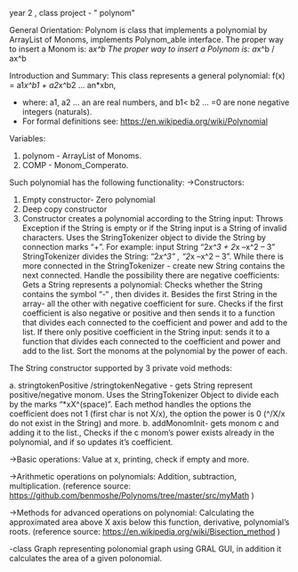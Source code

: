 year 2 , class project - " polynom"

General Orientation:
Polynom is class that implements a polynomial by ArrayList of Monoms, implements Polynom_able interface.
The proper way to insert a Monom is: a*x^b
The proper way to insert a Polynom is: a*x^b / ax^b


Introduction and Summary:
This class represents a general polynomial:
f(x) = a1*x^b1 + a2*x^b2 ... an*xbn,
 * where: a1, a2 ... an are real numbers, and b1< b2 ... <bn >=0 are none negative integers (naturals).
 * For formal definitions see: https://en.wikipedia.org/wiki/Polynomial

Variables:
1.	polynom - ArrayList of Monoms.
2.	COMP - Monom_Comperato.

Such polynomial has the following functionality:
→Constructors:
1.	Empty constructor- Zero polynomial
2.	Deep copy constructor
3.	Constructor creates a polynomial according to the String input:
Throws Exception if the String is empty or if the String input is a String of invalid characters.
Uses the StringTokenizer object to divide the String by connection marks “+”. 
For example: input String “2*x^3 + 2*x –x^2 – 3”
StringTokenizer divides the String: “2*x^3” , “2*x –x^2 – 3”.
While there is more connected in the StringTokenizer - create new String contains the next connected.
Handle the possibility there are negative coefficients:
Gets a String represents a polynomial:
Checks whether the String contains the symbol “-“ , then divides it. Besides the first String in the array- all the other with negative coefficient for sure. 
Checks if the first coefficient is also negative or positive and then sends it to a function that divides each connected to the coefficient and power and add to the list.
If there only positive coefficient in the String input: sends it to a function that divides each connected to the coefficient and power and add to the list.
Sort the monoms at the polynomial by the power of each.

The String constructor supported by 3 private void methods: 

a.	stringtokenPositive /stringtokenNegative - 	gets String represent positive/negative monom. Uses the StringTokenizer Object to divide each by the marks “*xX^(space)”. Each method handles the options the coefficient does not 1 (first char is not X/x), the option the power is 0 (^/X/x do not exist in the String) and more.
b.	addMonomInit-  gets monom c and adding it to the list., Checks if the c monom’s power exists already in the polynomial, and if so updates it’s coefficient.

→Basic operations:
Value at x, printing, check if empty and more.

→Arithmetic operations on polynomials:
Addition, subtraction, multiplication. (reference source: https://github.com/benmoshe/Polynoms/tree/master/src/myMath )

→Methods for advanced operations on polynomial: 
Calculating the approximated area above X axis below this function, derivative, polynomial’s roots. (reference source:
 https://en.wikipedia.org/wiki/Bisection_method )
 
 -class Graph representing polonomial graph using GRAL GUI, in addition it calculates the area of a given polonomial.




